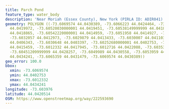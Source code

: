 ```yaml
---
title: Parch Pond
feature_type: water_body
description: 'Near Moriah (Essex County), New York (PIRLA ID: ADIR041)'
geometry: POLYGON ((-73.6069574 44.0430389, -73.6066223 44.0424464, -73.60549020000001
  44.0419972, -73.60520030000001 44.0419451, -73.60538149999999 44.0418963, -73.6055671
  44.0418865, -73.60542220000001 44.0414959, -73.6051958 44.0414927, -73.603718 44.0413709,
  -73.6032057 44.0412973, -73.6029879 44.0413433, -73.6030007 44.0411039, -73.60325690000001
  44.0406343, -73.6030648 44.0403397, -73.60252680000001 44.0402753, -73.60179669999999
  44.0415459, -73.6012332 44.0417945, -73.6012716 44.0422088, -73.6035387 44.0426691,
  -73.60451209999999 44.0428257, -73.6049989 44.0430558, -73.6053959 44.0433597, -73.6059467
  44.0434241, -73.6065359 44.0431479, -73.6069574 44.0430389))
geo_error: 100.0
bbox:
  xmin: -73.6069574
  ymin: 44.0402753
  xmax: -73.6012332
  ymax: 44.0434241
longitude: -73.603976
latitude: 44.0420514
OSM: https://www.openstreetmap.org/way/222593690
---
```

